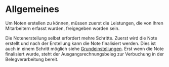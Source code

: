 # Allgemeines

Um Noten erstellen zu können, müssen zuerst die Leistungen, die von
Ihren Mitarbeitern erfasst wurden, freigegeben worden sein.

Die Notenerstellung selbst erfordert mehre Schritte. Zuerst wird die
Note erstellt und nach der Erstellung kann die Note finalisiert werden.
Dies ist auch in einem Schritt möglich siehe [Grundeinstellungen](/HONNext/Einstellungen/Grundeinstellungen/). Erst wenn die Note finalisiert wurde, steht der Ausgangsrechnungsbeleg zur Verbuchung in der Belegverarbeitung bereit.


